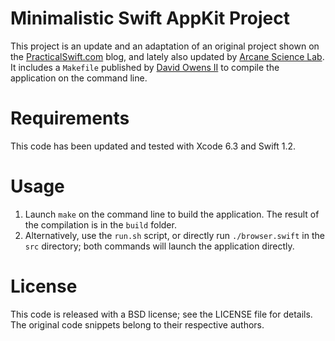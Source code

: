 # Minimalistic Swift AppKit Project

This project is an update and an adaptation of an original project shown
on the [PracticalSwift.com][original] blog, and lately also updated by
[Arcane Science Lab][arcane]. It includes a `Makefile` published by
[David Owens II][makefile] to compile the application on the command
line.

# Requirements

This code has been updated and tested with Xcode 6.3 and Swift 1.2.

# Usage

1. Launch `make` on the command line to build the application. The
   result of the compilation is in the `build` folder.
2. Alternatively, use the `run.sh` script, or directly run
   `./browser.swift` in the `src` directory; both commands will launch
   the application directly.

# License

This code is released with a BSD license; see the LICENSE file for
details. The original code snippets belong to their respective authors.

[arcane]:https://arcanesciencelab.wordpress.com/2015/01/25/how-to-write-a-minimal-webkit-browser-in-37-lines-of-swift/
[makefile]:http://owensd.io/2015/01/14/compiling-swift-without-xcode.html
[original]:http://practicalswift.com/2014/06/27/a-minimal-webkit-browser-in-30-lines-of-swift/

